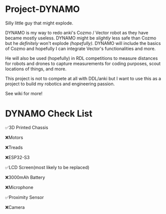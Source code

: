 # Project-DYNAMO
Silly little guy that might explode.

DYNAMO is my way to redo anki's Cozmo / Vector robot as they have became mostly useless. DYNAMO might be *slightly* less safe than Cozmo but he *definitely* won't explode *(hopefully)*.
DYNAMO will include the basics of Cozmo and hopefully I can integrate Vector's functionalities and more.

He will also be used (hopefully) in RDL competitions to measure distances for robots and drones to capture measurements for coding purposes, scout locations of things, and more.

This project is not to compete at all with DDL/anki but I want to use this as a project to build my robotics and engineering passion.

See wiki for more!

DYNAMO Check List
==========
✅3D Printed Chassis

❌Motors

❌Treads

❌ESP32-S3

✅LCD Screen(most likely to be replaced)

❌3000mAh Battery

❌Microphone

✅Proximity Sensor

❌Camera

